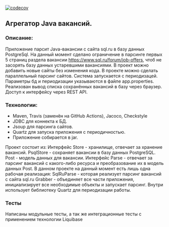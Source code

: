 [![codecov](https://codecov.io/gh/Temzor/job4j_grabber/branch/master/graph/badge.svg)](https://codecov.io/gh/Temzor/job4j_grabber)

## Агрегатор Java вакансий.

### Описание:
Приложение парсит Java-вакансии с сайта sql.ru в базу данных PostgreSql.
На данный момент сделано ограничение в парсинге первых 5 страниц раздела вакансии https://www.sql.ru/forum/job-offers, чтоб не засорять базу данных устаревшими вакансиями.
В проект можно добавить новые сайты без изменения кода.
В проекте можно сделать параллельный парсинг сайтов.
Система запускается с периодизацей. Параметры бд и периодизации указываются в файле app.properties.
Реализован вывод списка сохранённых вакансий в базу через браузер.
Доступ к интерфейсу через REST API.

### Технологии:
* Maven, Travis (заменён на GitHub Actions), Jacoco, Checkstyle
* JDBC для коннекта к БД.
* Jsoup для парсинга сайтов.
* Quartz для запуска приложения с периодичностью.
* Приложение собирается в jar.
 
Проект состоит из:
Интерфейс Store - хранилище, отвечает за хранение вакансий. 
PsqlStore -  сохраняет вакансии в базу данных PostgreSQL. 
Post - модель данных для вакансии.
Интерфейс Parse - отвечает за парсинг вакансий с какого-либо ресурса и преобразование их в модель данных Post. 
В данном проекте на данный момент есть лишь одна рабочая реализация: SqlRuParse - которая реализует парсинг вакансий с сайта sql.ru
Grabber  - объединяет все части приложения, инициализирует все необходимые объекты и запускает парсинг. 
Внутри использует библиотеку Quartz для периодизации работы.

### Тесты
Написаны модульные тесты, а так же интеграционные тесты с применением технологии Liquibase